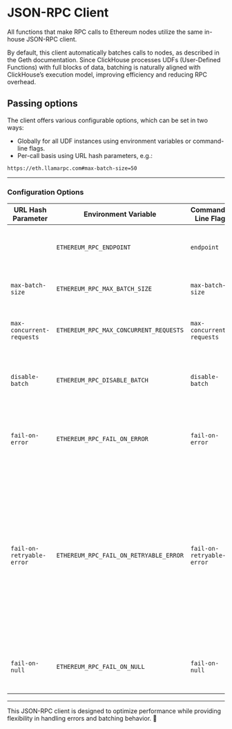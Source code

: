 # JSON-RPC Client

All functions that make RPC calls to Ethereum nodes utilize the same in-house JSON-RPC client.

By default, this client automatically batches calls to nodes, as described in the Geth documentation. Since ClickHouse processes UDFs (User-Defined Functions) with full blocks of data, batching is naturally aligned with ClickHouse’s execution model, improving efficiency and reducing RPC overhead.

## Passing options

The client offers various configurable options, which can be set in two ways:

- Globally for all UDF instances using environment variables or command-line flags.
- Per-call basis using URL hash parameters, e.g.:

```
https://eth.llamarpc.com#max-batch-size=50

```

___

### Configuration Options



| URL Hash Parameter         | Environment Variable              | Command-Line Flag         | Type   | Default Value | Description |
|---------------------------|----------------------------------|---------------------------|--------|---------------|-------------|
|                             | `ETHEREUM_RPC_ENDPOINT`         | `endpoint`                 | string | *(required)*   | The JSON-RPC endpoint for sending calls. |
| `max-batch-size`           | `ETHEREUM_RPC_MAX_BATCH_SIZE`   | `max-batch-size`          | int64  | `200`         | Maximum number of calls per batch. |
| `max-concurrent-requests`  | `ETHEREUM_RPC_MAX_CONCURRENT_REQUESTS` | `max-concurrent-requests` | int64  | `5`           | Maximum number of concurrent outgoing RPC calls. |
| `disable-batch`            | `ETHEREUM_RPC_DISABLE_BATCH`    | `disable-batch`           | bool   | `false`       | Disables batching, sending one RPC request per row instead. |
| `fail-on-error`            | `ETHEREUM_RPC_FAIL_ON_ERROR`    | `fail-on-error`           | bool   | `false`       | Fails the entire batch if at least one RPC call encounters an error. |
| `fail-on-retryable-error`  | `ETHEREUM_RPC_FAIL_ON_RETRYABLE_ERROR` | `fail-on-retryable-error` | bool   | `false`       | Similar to `fail-on-error`, but only fails on **retryable** errors (which vary by blockchain). For example, **Arbitrum** nodes may temporarily return `intrinsic gas too low` under certain conditions. |
| `fail-on-null`             | `ETHEREUM_RPC_FAIL_ON_NULL`     | `fail-on-null`            | bool   | `false`       | Fails the batch if any RPC call returns a `null` response. |

___

This JSON-RPC client is designed to optimize performance while providing flexibility in handling errors and batching behavior. 🚀
